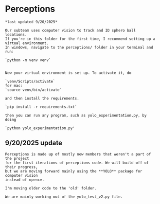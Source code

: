 # Perceptions
    *last updated 9/20/2025*

    Our subteam uses computer vision to track and ID sphero ball locations.
    If you're in this folder for the first time, I recommend setting up a virtual environment. 
    In windows, navigate to the perceptions/ folder in your terminal and run:

    `python -m venv venv`


    Now your virtual environment is set up. To activate it, do

    `venv/Scripts/activate`
    for mac:
    `source venv/bin/activate`

    and then install the requirements.

    `pip install -r requirements.txt`

    then you can run any program, such as yolo_experimentation.py, by doing

    `python yolo_experimentation.py'


## 9/20/2025 update
    Perceptions is made up of mostly new members that weren't a part of the project
    for the first iterations of perceptions code. We will build off of their progress,
    but we are moving forward mainly using the **YOLO** package for computer vision
    instead of opencv.

    I'm moving older code to the 'old' folder.

    We are mainly working out of the yolo_test_v2.py file.
